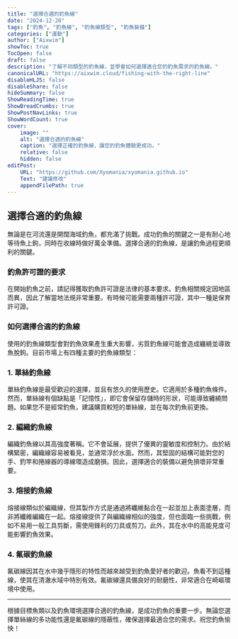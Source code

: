 ```yaml
---
title: "選擇合適的釣魚線"
date: "2024-12-20"
tags: ["釣魚", "釣魚線", "釣魚線類型", "釣魚裝備"]
categories: ["運動"]
author: ["Aixwim"]
showToc: true
TocOpen: false
draft: false
description: "了解不同類型的釣魚線，並學會如何選擇適合您的釣魚需求的釣魚線。"
canonicalURL: "https://aixwim.cloud/fishing-with-the-right-line"
disableHLJS: false
disableShare: false
hideSummary: false
ShowReadingTime: true
ShowBreadCrumbs: true
ShowPostNavLinks: true
ShowWordCount: true
cover:
    image: ""
    alt: "選擇合適的釣魚線"
    caption: "選擇正確的釣魚線，讓您的釣魚體驗更成功。"
    relative: false
    hidden: false
editPost:
    URL: "https://github.com/Xyomania/xyomania.github.io"
    Text: "建議修改"
    appendFilePath: true
---
```


## 選擇合適的釣魚線

無論是在河流還是開闊海域釣魚，都充滿了挑戰。成功釣魚的關鍵之一是有耐心地等待魚上鉤，同時在收線時做好萬全準備。選擇合適的釣魚線，是讓釣魚過程更順利的關鍵。

### **釣魚許可證的要求**

在開始釣魚之前，請記得獲取釣魚許可證是法律的基本要求。釣魚相關規定因地區而異，因此了解當地法規非常重要。有時候可能需要兩種許可證，其中一種是保育許可證。

### **如何選擇合適的釣魚線**

使用的釣魚線類型會對釣魚效果產生重大影響，劣質釣魚線可能會造成纏繞並導致魚脫鉤。目前市場上有四種主要的釣魚線類型：

### **1. 單絲釣魚線**

單絲釣魚線是最受歡迎的選擇，並且有悠久的使用歷史。它適用於多種釣魚條件。然而，單絲線有個缺點是「記憶性」，即它會保留存儲時的形狀，可能導致纏繞問題。如果您不是經常釣魚，建議購買較短的單絲線，並在每次釣魚前更換。

### **2. 編織釣魚線**

編織釣魚線以其高強度著稱。它不會延展，提供了優異的靈敏度和控制力。由於結構緊密，編織線容易被看見，並通常浮於水面。然而，其堅固的結構可能對您的手、釣竿和捲線器的導線環造成磨損。因此，選擇適合的裝備以避免損壞非常重要。

### **3. 熔接釣魚線**

熔接線類似於編織線，但其製作方式是通過將纖維黏合在一起並加上表面塗層，而非將纖維編織在一起。熔接線提供了與編織線相似的強度，但也面臨一些挑戰，例如不易用一般工具剪斷，需使用鋒利的刀具或剪刀。此外，其在水中的高能見度可能影響釣魚效果。

### **4. 氟碳釣魚線**

氟碳線因其在水中幾乎隱形的特性而越來越受到釣魚愛好者的歡迎。魚看不到這種線，使其在清澈水域中特別有效。氟碳線還具備良好的耐磨性，非常適合在崎嶇環境中使用。

---

根據目標魚類以及釣魚環境選擇合適的釣魚線，是成功釣魚的重要一步。無論您選擇單絲線的多功能性還是氟碳線的隱蔽性，確保選擇最適合您的需求。祝您釣魚愉快！
